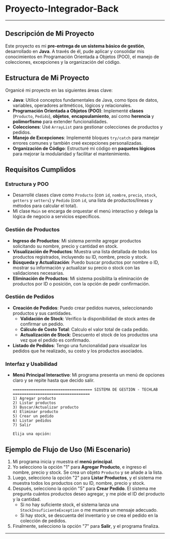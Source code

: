 # Proyecto-Integrador-Back

---

## Descripción de Mi Proyecto

Este proyecto es mi **pre-entrega de un sistema básico de gestión**, desarrollado en **Java**. A través de él, pude aplicar y consolidar mis conocimientos en Programación Orientada a Objetos (POO), el manejo de colecciones, excepciones y la organización del código.

## Estructura de Mi Proyecto

Organicé mi proyecto en las siguientes áreas clave:

* **Java**: Utilicé conceptos fundamentales de Java, como tipos de datos, variables, operadores aritméticos, lógicos y relacionales.
* **Programación Orientada a Objetos (POO)**: Implementé **clases** (`Producto`, `Pedido`), **objetos**, **encapsulamiento**, así como **herencia** y **polimorfismo** para extender funcionalidades.
* **Colecciones**: Usé `ArrayList` para gestionar colecciones de productos y pedidos.
* **Manejo de Excepciones**: Implementé bloques `try/catch` para manejar errores comunes y también creé excepciones personalizadas.
* **Organización de Código**: Estructuré mi código en **paquetes lógicos** para mejorar la modularidad y facilitar el mantenimiento.

## Requisitos Cumplidos

### Estructura y POO
* Desarrollé clases clave como `Producto` (con `id`, `nombre`, `precio`, `stock`, `getters` y `setters`) y `Pedido` (con `id`, una lista de productos/líneas y métodos para calcular el total).
* Mi clase `Main` se encarga de orquestar el menú interactivo y delega la lógica de negocio a servicios específicos.

### Gestión de Productos
* **Ingreso de Productos**: Mi sistema permite agregar productos solicitando su nombre, precio y cantidad en stock.
* **Visualización de Productos**: Muestra una lista detallada de todos los productos registrados, incluyendo su ID, nombre, precio y stock.
* **Búsqueda y Actualización**: Puedo buscar productos por nombre o ID, mostrar su información y actualizar su precio o stock con las validaciones necesarias.
* **Eliminación de Productos**: Mi sistema posibilita la eliminación de productos por ID o posición, con la opción de pedir confirmación.

### Gestión de Pedidos
* **Creación de Pedidos**: Puedo crear pedidos nuevos, seleccionando productos y sus cantidades.
    * **Validación de Stock**: Verifico la disponibilidad de stock antes de confirmar un pedido.
    * **Cálculo de Costo Total**: Calculo el valor total de cada pedido.
    * **Actualización de Stock**: Descuento el stock de los productos una vez que el pedido es confirmado.
* **Listado de Pedidos**: Tengo una funcionalidad para visualizar los pedidos que he realizado, su costo y los productos asociados.

### Interfaz y Usabilidad
* **Menú Principal Interactivo**: Mi programa presenta un menú de opciones claro y se repite hasta que decido salir.

    ```
    =================================== SISTEMA DE GESTIÓN - TECHLAB ==================================
    1) Agregar producto
    2) Listar productos
    3) Buscar/Actualizar producto
    4) Eliminar producto
    5) Crear un pedido
    6) Listar pedidos
    7) Salir

    Elija una opción:
    ```

## Ejemplo de Flujo de Uso (Mi Escenario)

1.  Mi programa inicia y muestra el **menú principal**.
2.  Yo selecciono la opción "1" para **Agregar Producto**, e ingreso el nombre, precio y stock. Se crea un objeto `Producto` y se añade a la lista.
3.  Luego, selecciono la opción "2" para **Listar Productos**, y el sistema me muestra todos los productos con su ID, nombre, precio y stock.
4.  Después, selecciono la opción "5" para **Crear Pedido**. El sistema me pregunta cuántos productos deseo agregar, y me pide el ID del producto y la cantidad.
    * Si no hay suficiente stock, el sistema lanza una `StockInsuficienteException` o me muestra un mensaje adecuado.
    * Si hay stock, se descuenta del inventario y se crea el pedido en la colección de pedidos.
5.  Finalmente, selecciono la opción "7" para **Salir**, y el programa finaliza.

---
